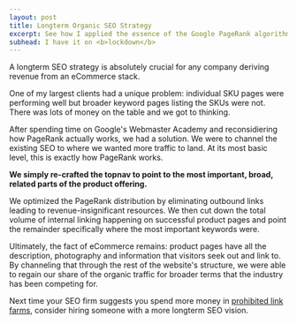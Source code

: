 ```yaml
---
layout: post
title: Longterm Organic SEO Strategy
excerpt: See how I applied the essence of the Google PageRank algorithm to re-engineer the layout of the page and the nav.
subhead: I have it on <b>lockdown</b>
---
```


A longterm SEO strategy is absolutely crucial for any company deriving revenue from an eCommerce stack. 

One of my largest clients had a unique problem: individual SKU pages were performing well but broader keyword pages listing the SKUs were not. There was lots of money on the table and we got to thinking. 

After spending time on Google's Webmaster Academy and reconsidiering how PageRank actually works, we had a solution. We were to channel the existing SEO to where we wanted more traffic to land. At its most basic level, this is exactly how PageRank works.

**We simply re-crafted the topnav to point to the most important, broad, related parts of the product offering.**

We optimized the PageRank distribution by eliminating outbound links leading to revenue-insignificant resources. We then cut down the total volume of internal linking happening on successful product pages and point the remainder specifically where the most important keywords were.

Ultimately, the fact of eCommerce remains: product pages have all the description, photography and information that visitors seek out and link to. By channeling that through the rest of the website's structure, we were able to regain our share of the organic traffic for broader terms that the industry has been competing for. 

Next time your SEO firm suggests you spend more money in [prohibited link farms](https://support.google.com/webmasters/answer/66356?hl=en), consider hiring someone with a more longterm SEO vision. 
